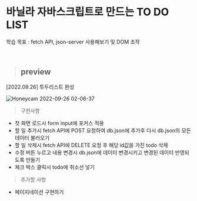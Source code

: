 # 바닐라 자바스크립트로 만드는 TO DO LIST

학습 목표 : fetch API, json-server 사용해보기 및 DOM 조작

<br/>

> ## preview

[2022.09.26] 투두리스트 완성

![Honeycam 2022-09-26 02-06-37](https://user-images.githubusercontent.com/48672106/192156708-3000431a-303e-4e09-bef0-9c377b2334cd.gif)


> 구현사항
- 첫 화면 로드시 form input에 포커스 적용
- 할 일 추가시 fetch API에 POST 요청하여 db.json에 추가후 다시 db.json의 모든 데이터 불러오기
- 할 일 삭제시 fetch API에 DELETE 요청 후 해당 id값을 가진 todo 삭제
- 수정 버튼 누르고 내용 변경시 db.json에 데이터 변경시키고 변경된 데이터 반영되도록 만들기
- 체크 박스 클릭시 todo에 취소선 넣기

> 추가할 사항
- 페이지네이션 구현하기
